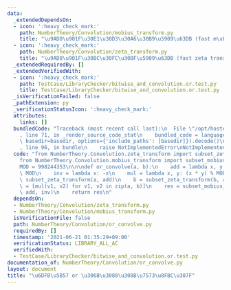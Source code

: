 ```yaml
---
data:
  _extendedDependsOn:
  - icon: ':heavy_check_mark:'
    path: NumberTheory/Convolution/mobius_transform.py
    title: "\u9AD8\u901F\u30E1\u30D3\u30A6\u30B9\u5909\u63DB (fast m\xF6bius transform)"
  - icon: ':heavy_check_mark:'
    path: NumberTheory/Convolution/zeta_transform.py
    title: "\u9AD8\u901F\u30BC\u30FC\u30BF\u5909\u63DB (fast zeta transform)"
  _extendedRequiredBy: []
  _extendedVerifiedWith:
  - icon: ':heavy_check_mark:'
    path: TestCase/LibraryChecker/bitwise_and_convolution.or.test.py
    title: TestCase/LibraryChecker/bitwise_and_convolution.or.test.py
  _isVerificationFailed: false
  _pathExtension: py
  _verificationStatusIcon: ':heavy_check_mark:'
  attributes:
    links: []
  bundledCode: "Traceback (most recent call last):\n  File \"/opt/hostedtoolcache/Python/3.9.5/x64/lib/python3.9/site-packages/onlinejudge_verify/documentation/build.py\"\
    , line 71, in _render_source_code_stat\n    bundled_code = language.bundle(stat.path,\
    \ basedir=basedir, options={'include_paths': [basedir]}).decode()\n  File \"/opt/hostedtoolcache/Python/3.9.5/x64/lib/python3.9/site-packages/onlinejudge_verify/languages/python.py\"\
    , line 96, in bundle\n    raise NotImplementedError\nNotImplementedError\n"
  code: "from NumberTheory.Convolution.zeta_transform import subset_zeta_transform\n\
    from NumberTheory.Convolution.mobius_transform import subset_mobius_transform\n\
    MOD = 998244353\n\n\ndef or_convolve(a, b):\n    add = lambda x, y: (x + y) %\
    \ MOD\n    inv = lambda x: -x\n    mul = lambda x, y: (x * y) % MOD\n\n    a =\
    \ subset_zeta_transform(a, add)\n    b = subset_zeta_transform(b, add)\n    res\
    \ = [mul(v1, v2) for v1, v2 in zip(a, b)]\n    res = subset_mobius_transform(res,\
    \ add, inv)\n    return res\n"
  dependsOn:
  - NumberTheory/Convolution/zeta_transform.py
  - NumberTheory/Convolution/mobius_transform.py
  isVerificationFile: false
  path: NumberTheory/Convolution/or_convolve.py
  requiredBy: []
  timestamp: '2021-06-21 01:35:29+09:00'
  verificationStatus: LIBRARY_ALL_AC
  verifiedWith:
  - TestCase/LibraryChecker/bitwise_and_convolution.or.test.py
documentation_of: NumberTheory/Convolution/or_convolve.py
layout: document
title: "\u6DFB\u5B57 or \u306B\u3088\u308B\u7573\u8FBC\u307F"
---
```

